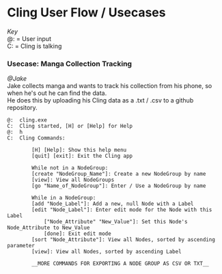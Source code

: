 # Cling User Flow / Usecases

_Key_\
@: = User input\
C: = Cling is talking

### Usecase: Manga Collection Tracking
_@Jake_\
Jake collects manga and wants to track his collection from his phone, so when he's out he can find the data.\
He does this by uploading his Cling data as a .txt / .csv to a github repository.

```
@:  cling.exe
C:  Cling started, [H] or [Help] for Help
@:  h
C:  Cling Commands:

        [H] [Help]: Show this help menu
        [quit] [exit]: Exit the Cling app

        While not in a NodeGroup:
        [create "NodeGroup_Name"]: Create a new NodeGroup by name 
        [view]: View all NodeGroups
        [go "Name_of_NodeGroup"]: Enter / Use a NodeGroup by name

        While in a NodeGroup:
        [add "Node_Label"]: Add a new, null Node with a Label
        [edit "Node_Label"]: Enter edit mode for the Node with this Label
            ["Node_Attribute" "New_Value"]: Set this Node's Node_Attribute to New_Value
            [done]: Exit edit mode
        [sort "Node_Attribute"]: View all Nodes, sorted by ascending parameter
        [view]: View all Nodes, sorted by ascending Label

        __MORE COMMANDS FOR EXPORTING A NODE GROUP AS CSV OR TXT__
```